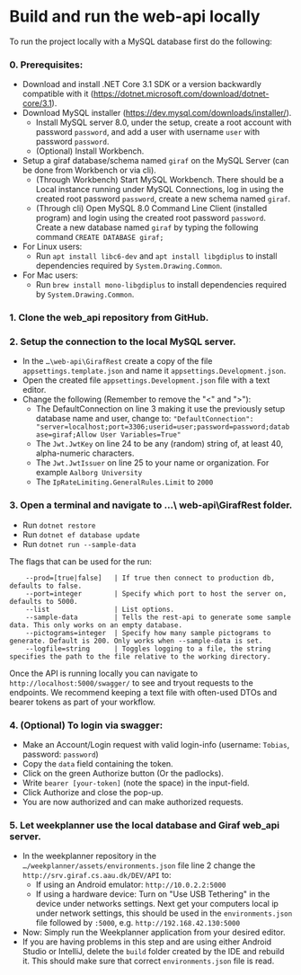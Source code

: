 # Build and run the web-api locally

To run the project locally with a MySQL database first do the following:

### 0. Prerequisites:
  - Download and install .NET Core 3.1 SDK or a version backwardly compatible with it (https://dotnet.microsoft.com/download/dotnet-core/3.1).
  - Download MySQL installer (https://dev.mysql.com/downloads/installer/).
    * Install MySQL server 8.0, under the setup, create a root account with password `password`, and add a user with username `user` with password `password`.
    * (Optional) Install Workbench.
  - Setup a giraf database/schema named `giraf` on the MySQL Server (can be done from Workbench or via cli).
    * (Through Workbench) Start MySQL Workbench. There should be a Local instance running under MySQL Connections, log in using the created root password `password`, create a new schema named `giraf`.
    * (Through cli) Open MySQL 8.0 Command Line Client (installed program) and login using the created root password `password`. Create a new database named `giraf` by typing the following command `CREATE DATABASE giraf;`  
  - For Linux users:
      * Run `apt install libc6-dev` and `apt install libgdiplus` to install dependencies required by `System.Drawing.Common`.
  - For Mac users:
      * Run `brew install mono-libgdiplus` to install dependencies required by `System.Drawing.Common`.
    
### 1. Clone the web_api repository from GitHub.

### 2. Setup the connection to the local MySQL server.
  - In the `…\web-api\GirafRest` create a copy of the file `appsettings.template.json` and name it `appsettings.Development.json`.
  - Open the created file `appsettings.Development.json` file with a text editor.
  - Change the following (Remember to remove the "<" and ">"): 
    * The DefaultConnection on line 3 making it use the previously setup database name and user, change to: `"DefaultConnection": "server=localhost;port=3306;userid=user;password=password;database=giraf;Allow User Variables=True"`
    * The `Jwt.JwtKey` on line 24 to be any (random) string of, at least 40, alpha-numeric characters.
    * The `Jwt.JwtIssuer` on line 25 to your name or organization. For example `Aalborg University`
    * The `IpRateLimiting.GeneralRules.Limit` to `2000`
 
### 3. Open a terminal and navigate to …\ web-api\GirafRest folder.
  - Run `dotnet restore`  
  - Run `dotnet ef database update`
  - Run `dotnet run --sample-data`

The flags that can be used for the run:

        --prod=[true|false]   | If true then connect to production db, defaults to false.
        --port=integer        | Specify which port to host the server on, defaults to 5000.
        --list                | List options.
        --sample-data         | Tells the rest-api to generate some sample data. This only works on an empty database.
        --pictograms=integer  | Specify how many sample pictograms to generate. Default is 200. Only works when --sample-data is set.
        --logfile=string      | Toggles logging to a file, the string specifies the path to the file relative to the working directory.

Once the API is running locally you can navigate to `http://localhost:5000/swagger/` to see and tryout requests to the endpoints. We recommend keeping a text file with often-used DTOs and bearer tokens as part of your workflow.

### 4. (Optional) To login via swagger:
  - Make an Account/Login request with valid login-info (username: `Tobias`, password: `password`)
  - Copy the `data` field containing the token.
  - Click on the green Authorize button (Or the padlocks).
  - Write `bearer [your-token]` (note the space) in the input-field. 
  - Click Authorize and close the pop-up. 
  - You are now authorized and can make authorized requests.

### 5. Let weekplanner use the local database and Giraf web_api server.
  - In the weekplanner repository in the `…/weekplanner/assets/environments.json` file line 2 change the `http://srv.giraf.cs.aau.dk/DEV/API` to:
    * If using an Android emulator: `http://10.0.2.2:5000` 
    * If using a hardware device: Turn on "Use USB Tethering" in the device under networks settings. Next get your computers local ip under network settings, this should be used in the `environments.json` file followed by `:5000`, e.g. `http://192.168.42.130:5000` 
  - Now: Simply run the Weekplanner application from your desired editor. 
  - If you are having problems in this step and are using either Android Studio or IntelliJ, delete the `build` folder created by the IDE and rebuild it. This should make sure that correct `environments.json` file is read.  
